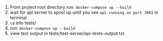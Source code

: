 1) From project root directory run:
    `docker-compose up --build`
2) wait for api server to spool up until you see `api running on port 3001` in terminal
3) `cd` into tests/
4) run: 
    `docker-compose up --build`
5) view test output in tests/test-server/api-tests-output.txt